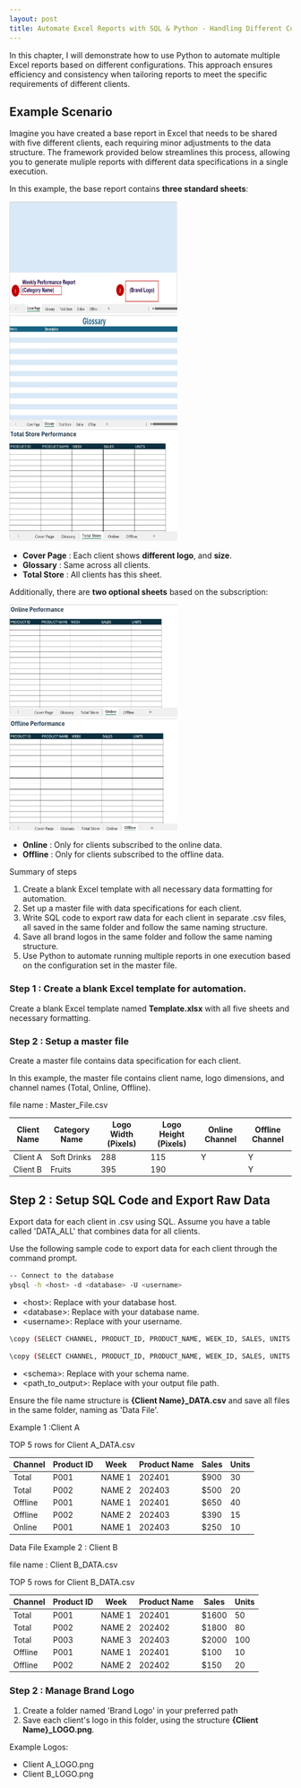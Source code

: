 ```yaml
---
layout: post
title: Automate Excel Reports with SQL & Python - Handling Different Configurations
---
```


In this chapter, I will demonstrate how to use Python to automate multiple Excel reports based on different configurations. This approach ensures efficiency and consistency when tailoring reports to meet the specific requirements of different clients.

## Example Scenario
Imagine you have created a base report in Excel that needs to be shared with five different clients, each requiring minor adjustments to the data structure. The framework provided below streamlines this process, allowing you to generate muliple reports with different data specifications in a single execution.

In this example, the base report contains **three standard sheets**:

<img src="/images/Python automate/Cover.png" alt="Cover" width="300" height="200">  <img src="/images/Python automate/Glossary.png" alt="Glossary" width="300" height="200">  <img src="/images/Python automate/tot.png" alt="tot" width="300" height="200">  

* **Cover Page** : Each client shows **different logo**, and **size**.
* **Glossary** : Same across all clients.
* **Total Store** : All clients has this sheet.
     
Additionally, there are **two optional sheets** based on the subscription:

<img src="/images/Python automate/Online.png" alt="Online" width="300" height="200">  <img src="/images/Python automate/Offline.png" alt="Offline" width="300" height="200">

* **Online** : Only for clients subscribed to the online data.
* **Offline** : Only for clients subscribed to the offline data.

Summary of steps

1. Create a blank Excel template with all necessary data formatting for automation.
2. Set up a master file with data specifications for each client.
3. Write SQL code to export raw data for each client in separate .csv files, all saved in the same folder and follow the same naming structure.
4. Save all brand logos in the same folder and follow the same naming structure.
5. Use Python to automate running multiple reports in one execution based on the configuration set in the master file.


### Step 1 : Create a blank Excel template for automation.

Create a blank Excel template named **Template.xlsx** with all five sheets and necessary formatting.

### Step 2 : Setup a master file

Create a master file contains data specification for each client. 

In this example, the master file contains client name, logo dimensions, and channel names (Total, Online, Offline).

file name : Master_File.csv

Client Name  | Category Name | Logo Width (Pixels) | Logo Height (Pixels) | Online Channel | Offline Channel | 
--- | --- | --- | --- | --- | ---
Client A | Soft Drinks | 288 | 115 | Y | Y
Client B | Fruits | 395 | 190 |  | Y


## Step 2 : Setup SQL Code and Export Raw Data

Export data for each client in .csv using SQL. Assume you have a table called 'DATA_ALL' that combines data for all clients.

Use the following sample code to export data for each client through the command prompt.

```bash
-- Connect to the database
ybsql -h <host> -d <database> -U <username>
```

* &lt;host&gt;: Replace with your database host.
* &lt;database&gt;: Replace with your database name.
* &lt;username&gt;: Replace with your username.

```bash
\copy (SELECT CHANNEL, PRODUCT_ID, PRODUCT_NAME, WEEK_ID, SALES, UNITS FROM <schema>.DATA_ALL WHERE CLIENT_NAME = 'Client A' ORDER BY 1,2,3,4) to '<path_to_output>/Client A_DATA.csv' WITH ( FORMAT CSV,HEADER TRUE,DELIMITER ',', ENCODING 'UTF-8');
```

```bash
\copy (SELECT CHANNEL, PRODUCT_ID, PRODUCT_NAME, WEEK_ID, SALES, UNITS FROM <schema>.DATA_ALL WHERE CLIENT_NAME = 'Client B' ORDER BY 1,2,3,4) to '<path_to_output>/Client B_DATA.csv' WITH ( FORMAT CSV,HEADER TRUE,DELIMITER ',', ENCODING 'UTF-8');
```
* &lt;schema&gt;: Replace with your schema name.
* &lt;path_to_output&gt;: Replace with your output file path.

Ensure the file name structure is **{Client Name}_DATA.csv** and save all files in the same folder, naming as 'Data File'.

Example 1 :Client A

TOP 5 rows for Client A_DATA.csv

Channel | Product ID | Week | Product Name | Sales | Units
--- | --- | --- | --- | --- | ---
Total | P001 | NAME 1 | 202401 | $900 | 30
Total | P002 | NAME 2 | 202403 | $500 | 20
Offline | P001 | NAME 1 | 202401 | $650 | 40
Offline | P002 | NAME 2 | 202403 | $390 | 15
Online | P001 | NAME 1 | 202403 | $250 | 10


Data File Example 2 : Client B

file name : Client B_DATA.csv

TOP 5 rows for Client B_DATA.csv

Channel | Product ID | Week | Product Name | Sales | Units
--- | --- | --- | --- | --- | ---
Total | P001 | NAME 1 | 202401 | $1600 | 50
Total | P002 | NAME 2 | 202402 | $1800 | 80
Total | P003 | NAME 3 | 202403 | $2000 | 100
Offline | P001 | NAME 1 | 202401 | $100 | 10
Offline | P002 | NAME 2 | 202402 | $150 | 20


<!-- Data File Example 3 : Client C

file name : Client C_DATA.csv

TOP 5 rows for Client C_DATA.csv

Channel | Product ID | Product Name | Sales | Units
--- | --- | --- | --- | ---
Total | P001 | NAME 1 | $750 | 50
Total | P002 | NAME 2 | $500 | 35
Total | P003 | NAME 3 | $1000 | 100
Total | P004 | NAME 4 | $800 | 80
Total | P005 | NAME 5 | $100 | 70 -->


### Step 2 : Manage Brand Logo

1. Create a folder named 'Brand Logo' in your preferred path
2. Save each client's logo in this folder, using the structure **{Client Name}_LOGO.png**.

Example Logos:

* Client A_LOGO.png
* Client B_LOGO.png






